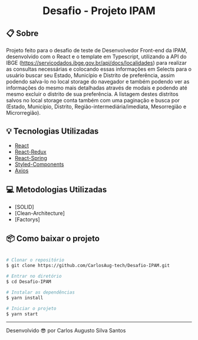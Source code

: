 <center>
    <h1>Desafio - Projeto IPAM</h1>
</center>

## 📋 Sobre

Projeto feito para o desafio de teste de Desenvolvedor Front-end da IPAM, desenvolvido com o React e o template em Typescript, utilizando a API do IBGE (https://servicodados.ibge.gov.br/api/docs/localidades) para realizar as consultas necessárias e colocando essas informações em Selects para o usuário buscar seu Estado, Município e Distrito de preferência, assim podendo salva-lo no local storage do navegador e também podendo ver as informações do mesmo mais detalhadas através de modais e podendo até mesmo excluir o distrito de sua preferência. A listagem destes distritos salvos no local storage conta também com uma paginação e busca por (Estado, Município, Distrito, Região-intermediária/imediata, Mesorregião e Microrregião).

## 💡 Tecnologias Utilizadas

- [React](https://pt-br.reactjs.org/)
- [React-Redux](https://react-redux.js.org/)
- [React-Spring](https://www.react-spring.dev/)
- [Styled-Components](https://styled-components.com/)
- [Axios](https://axios-http.com/ptbr/docs/intro)

## 💻 Metodologias Utilizadas

- [SOLID]
- [Clean-Architecture]
- [Factorys]

## 📦 Como baixar o projeto

```bash

# Clonar o repositório
$ git clone https://github.com/CarlosAug-tech/Desafio-IPAM.git

# Entrar no diretório
$ cd Desafio-IPAM

# Instalar as dependências
$ yarn install

# Iniciar o projeto
$ yarn start

```

---

Desenvolvido 😎 por Carlos Augusto Silva Santos
